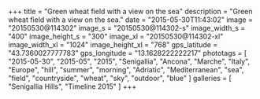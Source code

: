 +++
title = "Green wheat field with a view on the sea"
description = "Green wheat field with a view on the sea."
date = "2015-05-30T11:43:02"
image = "20150530@114302"
image_s = "20150530@114302-s"
image_width_s = "400"
image_height_s = "300"
image_xl = "20150530@114302-xl"
image_width_xl = "1024"
image_height_xl = "768"
gps_latitude = "43.7360027777783"
gps_longitude = "13.1628222222217"
phototags = [ "2015-05-30", "2015-05", "2015", "Senigallia", "Ancona", "Marche", "Italy", "Europe", "hill", "summer", "morning", "Adriatic", "Mediterranean", "sea", "field", "countryside", "wheat", "sky", "outdoor", "blue" ]
galleries = [ "Senigallia Hills", "Timeline 2015" ]
+++
